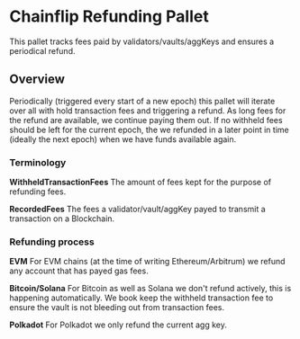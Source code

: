 # Chainflip Refunding Pallet

This pallet tracks fees paid by validators/vaults/aggKeys and ensures a periodical refund.

## Overview

Periodically (triggered every start of a new epoch) this pallet will iterate over all with hold transaction fees and triggering a refund. As long fees for the refund are available, we continue paying them out. If no withheld fees should be left for the current epoch, the we refunded in a later point in time (ideally the next epoch) when we have funds available again.

### Terminology

**WithheldTransactionFees**
The amount of fees kept for the purpose of refunding fees.

**RecordedFees**
The fees a validator/vault/aggKey payed to transmit a transaction on a Blockchain.

### Refunding process

**EVM**
For EVM chains (at the time of writing Ethereum/Arbitrum) we refund any account that has payed gas fees.

**Bitcoin/Solana**
For Bitcoin as well as Solana we don't refund actively, this is happening automatically. We book keep the withheld transaction fee to ensure the vault is not bleeding out from transaction fees.

**Polkadot**
For Polkadot we only refund the current agg key.
